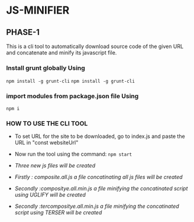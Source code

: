 # JS-MINIFIER

## PHASE-1

This is a cli tool to automatically download source code of the given URL and concatenate and minify its javascript file.

### Install grunt globally Using
` npm install -g grunt-cli `
` npm install -g grunt-cli `


### import modules from package.json file Using ###
` npm i `

### HOW TO USE THE CLI TOOL ###
* To set URL for the site to be downloaded, go to index.js and paste the URL in "const websiteUrl"
* Now run the tool using the command:
 ` npm start `

* *Three new js files will be created*
* *Firstly : composite.all.js a file concatinating all js files will be created*
* *Secondly :compositye.all.min.js a file minifying the concatinated script using UGLIFY will be created*
* *Secondly :tercompositye.all.min.js a file minifying  the concatinated script using TERSER will be created*